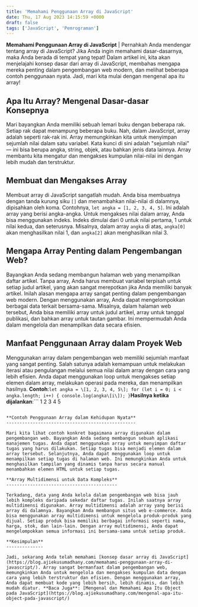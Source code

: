 ```yaml
---
title: 'Memahami Penggunaan Array di JavaScript'
date: Thu, 17 Aug 2023 14:15:59 +0000
draft: false
tags: ['JavaScript', 'Pemrograman']
---
```


**Memahami Penggunaan Array di JavaScript** | Pernahkah Anda mendengar tentang array di JavaScript? Jika Anda ingin memahami dasar-dasarnya, maka Anda berada di tempat yang tepat! Dalam artikel ini, kita akan menjelajahi konsep dasar dari array di JavaScript, membahas mengapa mereka penting dalam pengembangan web modern, dan melihat beberapa contoh penggunaan nyata. Jadi, mari kita mulai dengan mengenal apa itu array!

**Apa Itu Array? Mengenal Dasar-dasar Konsepnya**
-------------------------------------------------

Mari bayangkan Anda memiliki sebuah lemari buku dengan beberapa rak. Setiap rak dapat menampung beberapa buku. Nah, dalam JavaScript, array adalah seperti rak-rak ini. Array memungkinkan kita untuk menyimpan sejumlah nilai dalam satu variabel. Kata kunci di sini adalah "sejumlah nilai" — ini bisa berupa angka, string, objek, atau bahkan jenis data lainnya. Array membantu kita mengatur dan mengakses kumpulan nilai-nilai ini dengan lebih mudah dan terstruktur.

**Membuat dan Mengakses Array**
-------------------------------

Membuat array di JavaScript sangatlah mudah. Anda bisa membuatnya dengan tanda kurung siku `[]` dan menambahkan nilai-nilai di dalamnya, dipisahkan oleh koma. Contohnya, `let angka = [1, 2, 3, 4, 5]`. Ini adalah array yang berisi angka-angka. Untuk mengakses nilai dalam array, Anda bisa menggunakan indeks. Indeks dimulai dari 0 untuk nilai pertama, 1 untuk nilai kedua, dan seterusnya. Misalnya, dalam array `angka` di atas, `angka[0]` akan menghasilkan nilai 1, dan `angka[2]` akan menghasilkan nilai 3.

**Mengapa Array Penting dalam Pengembangan Web?**
-------------------------------------------------

Bayangkan Anda sedang membangun halaman web yang menampilkan daftar artikel. Tanpa array, Anda harus membuat variabel terpisah untuk setiap judul artikel, yang akan sangat merepotkan jika Anda memiliki banyak artikel. Inilah alasan mengapa array sangat penting dalam pengembangan web modern. Dengan menggunakan array, Anda dapat mengelompokkan berbagai data terkait bersama-sama. Misalnya, dalam halaman web tersebut, Anda bisa memiliki array untuk judul artikel, array untuk tanggal publikasi, dan bahkan array untuk tautan gambar. Ini mempermudah Anda dalam mengelola dan menampilkan data secara efisien.

**Manfaat Penggunaan Array dalam Proyek Web**
---------------------------------------------

Menggunakan array dalam pengembangan web memiliki sejumlah manfaat yang sangat penting. Salah satunya adalah kemampuan untuk melakukan iterasi atau pengulangan melalui semua nilai dalam array dengan cara yang lebih efisien. Anda dapat menggunakan loop untuk mengakses setiap elemen dalam array, melakukan operasi pada mereka, dan menampilkan hasilnya. **Contoh**:```
let angka = \[1, 2, 3, 4, 5\];
for (let i = 0; i < angka.length; i++) {
  console.log(angka\[i\]);
}
```**Hasilnya ketika dijalankan**:```
1
2
3
4
5
```Selain itu, array juga memungkinkan Anda untuk melakukan penambahan atau penghapusan elemen dengan mudah. Misalnya, jika Anda ingin menambahkan artikel baru ke dalam daftar, Anda hanya perlu menambahkan nilai baru ke dalam array judul artikel tanpa mengganggu bagian lain dari kode.

**Contoh Penggunaan Array dalam Kehidupan Nyata**
-------------------------------------------------

Mari kita lihat contoh konkret bagaimana array digunakan dalam pengembangan web. Bayangkan Anda sedang membangun sebuah aplikasi manajemen tugas. Anda dapat menggunakan array untuk menyimpan daftar tugas yang harus dilakukan. Setiap tugas bisa menjadi elemen dalam array tersebut. Selanjutnya, Anda dapat menggunakan loop untuk menampilkan setiap tugas di halaman web. Ini memungkinkan Anda untuk menghasilkan tampilan yang dinamis tanpa harus secara manual menambahkan elemen HTML untuk setiap tugas.

**Array Multidimensi untuk Data Kompleks**
------------------------------------------

Terkadang, data yang Anda kelola dalam pengembangan web bisa jauh lebih kompleks daripada sekedar daftar tugas. Inilah saatnya array multidimensi digunakan. Array multidimensi adalah array yang berisi array di dalamnya. Bayangkan Anda membangun situs web e-commerce. Anda bisa menggunakan array multidimensi untuk mengelola produk-produk yang dijual. Setiap produk bisa memiliki berbagai informasi seperti nama, harga, stok, dan lain-lain. Dengan array multidimensi, Anda dapat mengelompokkan semua informasi ini bersama-sama untuk setiap produk.

**Kesimpulan**
--------------

Jadi, sekarang Anda telah memahami [konsep dasar array di JavaScript](https://blog.ajiekusumadhany.com/memahami-penggunaan-array-di-javascript/). Array sangat bermanfaat dalam pengembangan web, memungkinkan Anda untuk mengelola dan mengakses kumpulan data dengan cara yang lebih terstruktur dan efisien. Dengan menggunakan array, Anda dapat membuat kode yang lebih bersih, lebih dinamis, dan lebih mudah diatur. **Baca Juga**: [Mengenal dan Memahami Apa Itu Object pada JavaScript](https://blog.ajiekusumadhany.com/mengenal-apa-itu-object-pada-javascript/)